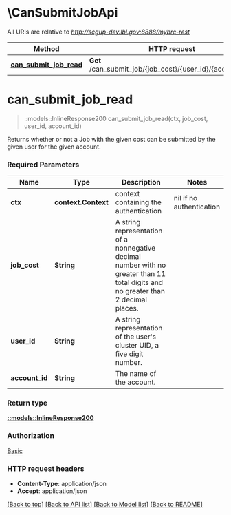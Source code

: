 # \CanSubmitJobApi

All URIs are relative to *http://scgup-dev.lbl.gov:8888/mybrc-rest*

Method | HTTP request | Description
------------- | ------------- | -------------
[**can_submit_job_read**](CanSubmitJobApi.md#can_submit_job_read) | **Get** /can_submit_job/{job_cost}/{user_id}/{account_id}/ | 


# **can_submit_job_read**
> ::models::InlineResponse200 can_submit_job_read(ctx, job_cost, user_id, account_id)


Returns whether or not a Job with the given cost can be submitted by the given user for the given account.

### Required Parameters

Name | Type | Description  | Notes
------------- | ------------- | ------------- | -------------
 **ctx** | **context.Context** | context containing the authentication | nil if no authentication
  **job_cost** | **String**| A string representation of a nonnegative decimal number with no greater than 11 total digits and no greater than 2 decimal places. | 
  **user_id** | **String**| A string representation of the user&#39;s cluster UID, a five digit number. | 
  **account_id** | **String**| The name of the account. | 

### Return type

[**::models::InlineResponse200**](inline_response_200.md)

### Authorization

[Basic](../README.md#Basic)

### HTTP request headers

 - **Content-Type**: application/json
 - **Accept**: application/json

[[Back to top]](#) [[Back to API list]](../README.md#documentation-for-api-endpoints) [[Back to Model list]](../README.md#documentation-for-models) [[Back to README]](../README.md)

